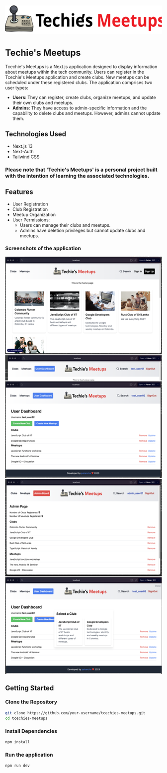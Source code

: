 ![logo](https://raw.githubusercontent.com/pahancha/techies-meetups-nextjs/0e0e13a05b3e43d50d5801ce2189739bfb058e3e/src/assets/logo.svg)

# Techie's Meetups

Tcechie's Meetups is a Next.js application designed to display information about meetups within the tech community. Users can register in the Tcechie's Meetups application and create clubs. New meetups can be scheduled under these registered clubs. The application comprises two user types:

- **Users**: They can register, create clubs, organize meetups, and update their own clubs and meetups.
- **Admins**: They have access to admin-specific information and the capability to delete clubs and meetups. However, admins cannot update them.

## Technologies Used

- Next.js 13
- Next-Auth
- Tailwind CSS

### Please note that 'Techie's Meetups' is a personal project built with the intention of learning the associated technologies.

## Features

- User Registration
- Club Registration
- Meetup Organization
- User Permissions:
  - Users can manage their clubs and meetups.
  - Admins have deletion privileges but cannot update clubs and meetups.

### Screenshots of the application
![homepage](https://raw.githubusercontent.com/pahancha/techies-meetups-nextjs/main/screenshots/Screenshot%202023-10-31%20at%2000.50.07.png)
![customheader](https://raw.githubusercontent.com/pahancha/techies-meetups-nextjs/main/screenshots/Screenshot%202023-10-31%20at%2000.51.06.png)
![userboard](https://raw.githubusercontent.com/pahancha/techies-meetups-nextjs/main/screenshots/Screenshot%202023-10-31%20at%2000.51.34.png)
![adminboard](https://raw.githubusercontent.com/pahancha/techies-meetups-nextjs/main/screenshots/Screenshot%202023-10-31%20at%2000.49.39.png)
![addnewmeetup](https://raw.githubusercontent.com/pahancha/techies-meetups-nextjs/main/screenshots/Screenshot%202023-10-31%20at%2000.51.47.png)




## Getting Started

### Clone the Repository
```bash
git clone https://github.com/your-username/tcechies-meetups.git
cd tcechies-meetups
```

### Install Dependencies
```bash
npm install
```

### Run the application
```bash
npm run dev
```
